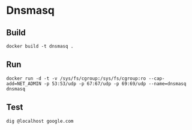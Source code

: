 # Dnsmasq

## Build

    docker build -t dnsmasq .

## Run

    docker run -d -t -v /sys/fs/cgroup:/sys/fs/cgroup:ro --cap-add=NET_ADMIN -p 53:53/udp -p 67:67/udp -p 69:69/udp --name=dnsmasq dnsmasq

## Test

    dig @localhost google.com
